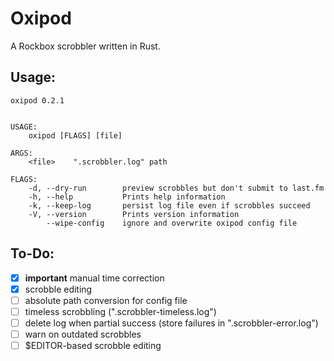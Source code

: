 # Oxipod

A Rockbox scrobbler written in Rust.

## Usage:

``` console
oxipod 0.2.1


USAGE:
    oxipod [FLAGS] [file]

ARGS:
    <file>    ".scrobbler.log" path

FLAGS:
    -d, --dry-run        preview scrobbles but don't submit to last.fm
    -h, --help           Prints help information
    -k, --keep-log       persist log file even if scrobbles succeed
    -V, --version        Prints version information
        --wipe-config    ignore and overwrite oxipod config file
```

## To-Do:

- [x] **important** manual time correction
- [x] scrobble editing
- [ ] absolute path conversion for config file
- [ ] timeless scrobbling (".scrobbler-timeless.log")
- [ ] delete log when partial success (store failures in ".scrobbler-error.log")
- [ ] warn on outdated scrobbles
- [ ] $EDITOR-based scrobble editing
